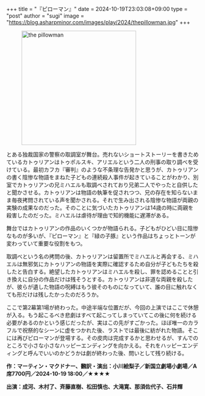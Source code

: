 +++
title = "『ピローマン』"
date = 2024-10-19T23:03:08+09:00
type = "post"
author = "sugi"
image = "https://blog.asharpminor.com/images/play/2024/thepillowman.jpg"
+++
<figure class="alignleft"><img src="/images/play/2024/thepillowman.jpg" alt="the pillowman" style="width: 300px !important;"></figure>

とある独裁国家の警察の取調室が舞台。売れないショートストーリーを書きためているカトゥリアンはトゥポルスキ、アリエルという二人の刑事の取り調べを受けている。最初カフカ『審判』のような不条理な告発かと思うが、カトゥリアンの書く陰惨な物語をまねた子どもの連続殺人事件が起きていることがわかり、別室でカトゥリアンの兄ミハエルも取調べされており兄弟二人でやったと自供したと聞かさせる。カトゥリアンは物語の執筆を促されつつ、兄の存在を知らないまま毎夜拷問されている声を聞かされる。それで生み出される陰惨な物語が両親の実験の成果なのだった。そのことに気づいたカトゥリアンは14歳の時に両親を殺害したのだった。ミハエルは虐待が理由で知的機能に遅滞がある。

舞台ではカトゥリアンの作品のいくつかが物語られる。子どもがひどい目に陰惨なものが多いが、『ピローマン』と『緑の子豚』という作品はちょっとトーンが変わっていて重要な役割をもつ。

取調べという名の拷問の後、カトゥリアンは留置所でミハエルと再会する、ミハエルは無邪気にカトゥリアンの物語を実際に確認するため自分が子どもたちを殺したと告白する。絶望したカトゥリアンはミハエルを殺し、罪を認めることと引き換えに自分の作品だけは残そうとする。カトゥリアンは非道な両親を殺したが、彼らが遺した物語の呪縛はもう彼そのものになっていて、誰の目に触れなくても形だけは残したかったのだろうか。

ここで第2幕第1場が終わった。中途半端な位置だが、今回の上演ではここで休憩が入る。もう起こるべき悲劇はすべて起こってしまっていてこの後に何を続ける必要があるのかという感じだったが、実はこの先がすごかった。ほぼ唯一のカラフルで祝祭的なシーンに虚をつかれた後、ラストでは最後に紡がれた物語。そこには再びピローマンが登場する。その皮肉は完成するかと思わせるが、すんでのところで小さな小さなハッピーエンディングを向かえる。それをハッピーエンディングと呼んでいいのかどうかは劇が終わった後、問いとして残り続ける。

**作：マーティン・マクドナー、飜訳・演出：小川絵梨子／新国立劇場小劇場／A席7700円／2024-10-19 18:00／★★★★**

**出演：成河、木村了、斉藤直樹、松田慎也、大滝寛、那須佐代子、石井輝**